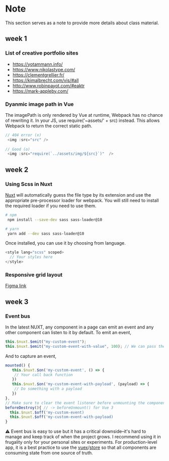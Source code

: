# Note

This section serves as a note to provide more details about class material.

## week 1

### List of creative portfolio sites

- https://yotammann.info/
- https://www.nikolastype.com/
- https://clementgrellier.fr/
- https://kimalbrecht.com/vis/#all
- http://www.robinpayot.com/#eaktr
- https://mark-appleby.com/


### Dyanmic image path in Vue

The imagePath is only rendered by Vue at runtime, Webpack has no chance of rewriting it. In your JS, use require('~assets/' + src) instead. This allows Webpack to return the correct static path.
```js
// 404 error (x)
 <img :src="src" />
 
// Good (o)
 <img :src="require(`../assets/img/${src}`)"  />
```


## week 2

### Using Scss in Nuxt

[Nuxt](https://nuxtjs.org/docs/directory-structure/assets#sass) will automatically guess the file type by its extension and use the appropriate pre-processor loader for webpack. You will still need to install the required loader if you need to use them.

```bash
# npm
 npm install --save-dev sass sass-loader@10

# yarn
 yarn add --dev sass sass-loader@10
```

Once installed, you can use it by choosing from language.

```js
<style lang="scss" scoped>
  // Your styles here
</style>
```

### Responsive grid layout
[Figma link](https://www.figma.com/file/endYBKn0VU9VQkzBQBiU50/Grid-system?node-id=0%3A1)

## week 3

### Event bus

In the latest NUXT, any component in a page can emit an event and any other component can listen to it by default. To emit an event,

```js
this.$nuxt.$emit("my-custom-event");
this.$nuxt.$emit("my-custom-event-with-value", 100); // We can pass the value
```

And to capture an event,

```js
mounted() {
   this.$nuxt.$on('my-custom-event', () => {
    // Your call back function
   })
   this.$nuxt.$on('my-custom-event-with-payload', (payload) => {
    // Do something with a payload
   })
},
// Make sure to clear the event listener before unmounting the component!
beforeDestroy(){ // -> beforeUnmount() for Vue 3
  this.$nuxt.$off('my-custom-event)
  this.$nuxt.$off('my-custom-event-with-payload)
}
```

:warning: Event bus is easy to use but it has a critical downside–it's hard to manage and keep track of when the project grows. I recommend using it in frugality only for your personal sites or experiments. For production-level app, it is a best practice to use the [vuex](https://vuex.vuejs.org/)/[store](https://nuxtjs.org/docs/directory-structure/store/) so that all components are consuming state from one source of truth.
